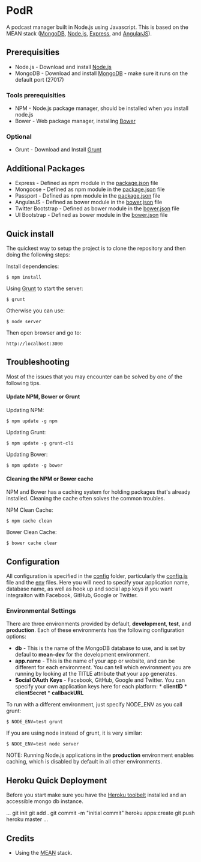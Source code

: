 PodR
====

A podcast manager built in Node.js using Javascript. This is based on the MEAN stack ([MongoDB](http://www.mongodb.org/), [Node.js](http://www.nodejs.org/), [Express](http://expressjs.com/), and [AngularJS](http://angularjs.org)).

## Prerequisities
* Node.js - Download and install [Node.js](http://www.nodejs.org/download/)
* MongoDB - Download and install [MongoDB](http://www.mongodb.org/downloads) - make sure it runs on the default port (27017)

### Tools prerequisities
* NPM - Node.js package manager, should be installed when you install node.js
* Bower - Web package manager, installing [Bower](http://bower.io/)

### Optional
* Grunt - Download and Install [Grunt](http://gruntjs.com)

## Additional Packages
* Express - Defined as npm module in the [package.json](package.json) file
* Mongoose - Defined as npm module in the [package.json](package.json) file
* Passport - Defined as npm module in the [package.json](package.json) file
* AngularJS - Defined as bower module in the [bower.json](bower.json) file
* Twitter Bootstrap - Defined as bower module in the [bower.json](bower.json) file
* UI Bootstrap - Defined as bower module in the [bower.json](bower.json) file

## Quick install
The quickest way to setup the project is to clone the repository and then doing the following steps:

Install dependencies:

	$ npm install

Using [Grunt](https://github.com/gruntjs/grunt-cli) to start the server:

	$ grunt

Otherwise you can use:

	$ node server

Then open browser and go to:

	http://localhost:3000

## Troubleshooting
Most of the issues that you may encounter can be solved by one of the following tips.

#### Update NPM, Bower or Grunt

Updating NPM:

	$ npm update -g npm

Updating Grunt:

	$ npm update -g grunt-cli

Updating Bower:

	$ npm update -g bower

#### Cleaning the NPM or Bower cache

NPM and Bower has a caching system for holding packages that's already installed. Cleaning the cache often solves the common troubles.

NPM Clean Cache:

	$ npm cache clean

Bower Clean Cache:

	$ bower cache clear

## Configuration
All configuration is specified in the [config](config/) folder, particularly the [config.js](config/config.js) file and the [env](config/env/) files. Here you will need to specify your application name, database name, as well as hook up and social app keys if you want integraiton with Facebook, GitHub, Google or Twitter.

### Environmental Settings
There are three environments provided by default, __development__, __test__, and __production__. Each of these environments has the following configuration options:

* __db__ - This is the name of the MongoDB database to use, and is set by defaul to __mean-dev__ for the development environment.
* __app.name__ - This is the name of your app or website, and can be different for each environment. You can tell which environment you are running by looking at the TITLE attribute that your app generates.
* __Social OAuth Keys__ - Facebook, GitHub, Google and Twitter. You can specify your own application keys here for each platform:
		* __clientID__
		* __clientSecret__
		* __callbackURL__

To run with a different environment, just specify NODE_ENV as you call grunt:

	$ NODE_ENV=test grunt

If you are using node instead of grunt, it is very similar:

	$ NDOE_ENV=test node server

NOTE: Running Node.js applications in the __production__ environment enables caching, which is disabled by default in all other environments.

## Heroku Quick Deployment
Before you start make sure you have the [Heroku toolbelt](https://toolbelt.heroku.com) installed and an accessible mongo db instance.

...
git init
git add .
git commit -m "initial commit"
heroku apps:create
git push heroku master
...

## Credits
* Using the [MEAN](http://mean.io) stack.